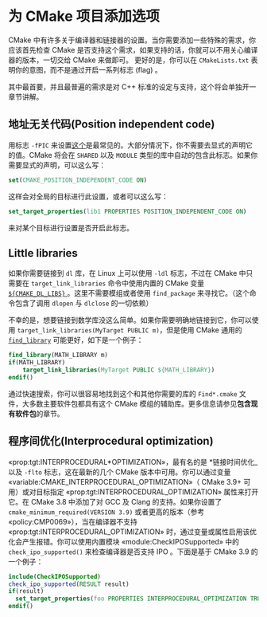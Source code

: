 # 为 CMake 项目添加选项

CMake 中有许多关于编译器和链接器的设置。当你需要添加一些特殊的需求，你应该首先检查 CMake 是否支持这个需求，如果支持的话，你就可以不用关心编译器的版本，一切交给 CMake 来做即可。 更好的是，你可以在 `CMakeLists.txt` 表明你的意图，而不是通过开启一系列标志 (flag) 。

其中最首要，并且最普遍的需求是对 C++ 标准的设定与支持，这个将会单独开一章节讲解。

## 地址无关代码(Position independent code)

用标志 `-fPIC` 来设置[这个](https://cmake.org/cmake/help/latest/variable/CMAKE_POSITION_INDEPENDENT_CODE.html)是最常见的。大部分情况下，你不需要去显式的声明它的值。CMake 将会在 `SHARED` 以及 `MODULE` 类型的库中自动的包含此标志。如果你需要显式的声明，可以这么写：

```cmake
set(CMAKE_POSITION_INDEPENDENT_CODE ON)
```

这样会对全局的目标进行此设置，或者可以这么写：

```cmake
set_target_properties(lib1 PROPERTIES POSITION_INDEPENDENT_CODE ON)
```

来对某个目标进行设置是否开启此标志。

## Little libraries

如果你需要链接到 `dl` 库，在 Linux 上可以使用 `-ldl` 标志，不过在 CMake 中只需要在 `target_link_libraries` 命令中使用内置的 CMake 变量 [`${CMAKE_DL_LIBS}` ](https://cmake.org/cmake/help/latest/variable/CMAKE_DL_LIBS.html)。这里不需要模组或者使用 `find_package` 来寻找它。（这个命令包含了调用 `dlopen` 与 `dlclose` 的一切依赖）

不幸的是，想要链接到数学库没这么简单。如果你需要明确地链接到它，你可以使用 `target_link_libraries(MyTarget PUBLIC m)`，但是使用 CMake 通用的 [`find_library`](https://cmake.org/cmake/help/latest/command/find_library.html) 可能更好，如下是一个例子：

```cmake
find_library(MATH_LIBRARY m)
if(MATH_LIBRARY)
    target_link_libraries(MyTarget PUBLIC ${MATH_LIBRARY})
endif()
```

通过快速搜索，你可以很容易地找到这个和其他你需要的库的 `Find*.cmake` 文件，大多数主要软件包都具有这个 CMake 模组的辅助库。更多信息请参见**包含现有软件包**的章节。

## 程序间优化(Interprocedural optimization)

«prop:tgt:INTERPROCEDURAL*OPTIMIZATION»，最有名的是 *链接时间优化\_ 以及 `-flto` 标志，这在最新的几个 CMake 版本中可用。你可以通过变量 «variable:CMAKE_INTERPROCEDURAL_OPTIMIZATION»（ CMake 3.9+ 可用）或对目标指定 «prop:tgt:INTERPROCEDURAL_OPTIMIZATION» 属性来打开它。在 CMake 3.8 中添加了对 GCC 及 Clang 的支持。如果你设置了 `cmake_minimum_required(VERSION 3.9)` 或者更高的版本（参考 «policy:CMP0069»），当在编译器不支持 «prop:tgt:INTERPROCEDURAL_OPTIMIZATION» 时，通过变量或属性启用该优化会产生报错。你可以使用内置模块 «module:CheckIPOSupported» 中的 `check_ipo_supported()` 来检查编译器是否支持 IPO 。下面是基于 CMake 3.9 的一个例子：

```cmake
include(CheckIPOSupported)
check_ipo_supported(RESULT result)
if(result)
  set_target_properties(foo PROPERTIES INTERPROCEDURAL_OPTIMIZATION TRUE)
endif()
```
